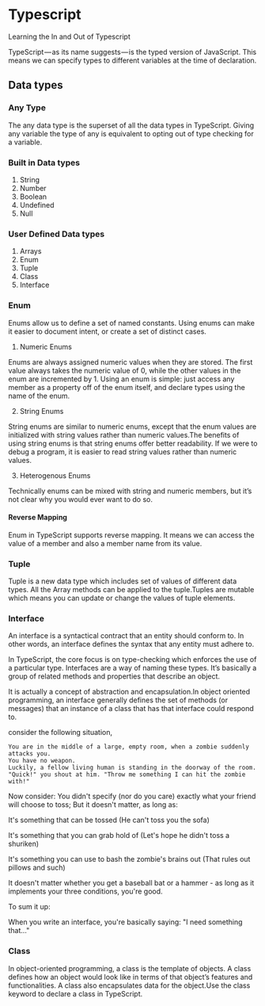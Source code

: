 # Typescript
Learning the In and Out of Typescript

TypeScript — as its name suggests — is the typed version of JavaScript. This means we can specify types to different variables at the time of declaration.

## Data types

### Any Type

The any data type is the superset of all the data types in TypeScript. Giving any variable the type of any is equivalent to opting out of type checking for a variable.

### Built in Data types
1. String
2. Number
3. Boolean
4. Undefined
5. Null

### User Defined Data types

1. Arrays
2. Enum
3. Tuple
4. Class
5. Interface

### Enum

Enums allow us to define a set of named constants. Using enums can make it easier to document intent, or create a set of distinct cases. 

1. Numeric Enums

Enums are always assigned numeric values when they are stored. The first value always takes the numeric value of 0, while the other values in the enum are incremented by 1.
Using an enum is simple: just access any member as a property off of the enum itself, and declare types using the name of the enum.

2. String Enums

String enums are similar to numeric enums, except that the enum values are initialized with string values rather than numeric values.The benefits of using string enums is that string enums offer better readability. If we were to debug a program, it is easier to read string values rather than numeric values.

3. Heterogenous Enums

Technically enums can be mixed with string and numeric members, but it’s not clear why you would ever want to do so.

#### Reverse Mapping

Enum in TypeScript supports reverse mapping. It means we can access the value of a member and also a member name from its value.

### Tuple

Tuple is a new data type which includes set of values of different data types. All the Array methods can be applied to the tuple.Tuples are mutable which means you can update or change the values of tuple elements.

### Interface

An interface is a syntactical contract that an entity should conform to. In other words, an interface defines the syntax that any entity must adhere to.

In TypeScript, the core focus is on type-checking which enforces the use of a particular type. Interfaces are a way of naming these types. It’s basically a group of related methods and properties that describe an object.

It is actually a concept of abstraction and encapsulation.In object oriented programming, an interface generally defines the set of methods (or messages) that an instance of a class that has that interface could respond to.

consider the following situation,

```
You are in the middle of a large, empty room, when a zombie suddenly attacks you.
You have no weapon.
Luckily, a fellow living human is standing in the doorway of the room.
"Quick!" you shout at him. "Throw me something I can hit the zombie with!"

```
Now consider:
You didn't specify (nor do you care) exactly what your friend will choose to toss;
But it doesn't matter, as long as:

It's something that can be tossed (He can't toss you the sofa)

It's something that you can grab hold of (Let's hope he didn't toss a shuriken)

It's something you can use to bash the zombie's brains out (That rules out pillows and such)

It doesn't matter whether you get a baseball bat or a hammer -
as long as it implements your three conditions, you're good.

To sum it up:

When you write an interface, you're basically saying: "I need something that..."

### Class

In object-oriented programming, a class is the template of objects. A class defines how an object would look like in terms of that object’s features and functionalities. A class also encapsulates data for the object.Use the class keyword to declare a class in TypeScript.


